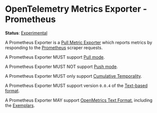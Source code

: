 <!--- Hugo front matter used to generate the website version of this page:
linkTitle: Prometheus
--->

# OpenTelemetry Metrics Exporter - Prometheus

**Status**: [Experimental](../../document-status.md)

A Prometheus Exporter is a [Pull Metric Exporter](../sdk.md#pull-metric-exporter)
which reports metrics by responding to the [Prometheus](https://prometheus.io/)
scraper requests.

A Prometheus Exporter MUST support [Pull mode](../sdk.md#pull-metric-exporter).

A Prometheus Exporter MUST NOT support [Push
mode](../sdk.md#push-metric-exporter).

A Prometheus Exporter MUST only support [Cumulative
Temporality](../data-model.md#temporality).

A Prometheus Exporter MUST support version `0.0.4` of the [Text-based
format](https://github.com/prometheus/docs/blob/main/content/docs/instrumenting/exposition_formats.md#text-based-format).

A Prometheus Exporter MAY support [OpenMetrics Text
Format](https://github.com/prometheus/docs/blob/main/content/docs/instrumenting/exposition_formats.md#openmetrics-text-format),
including the
[Exemplars](https://github.com/OpenObservability/OpenMetrics/blob/main/specification/OpenMetrics.md#exemplars).
